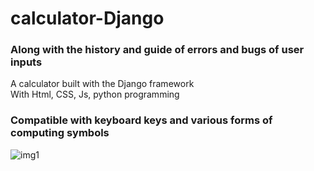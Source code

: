 
# calculator-Django  
### Along with the history and guide of errors and bugs of user inputs  
A calculator built with the Django framework  
With Html, CSS, Js, python programming
### Compatible with keyboard keys and various forms of computing symbols
  
![img1](https://i.ibb.co/6mg45j7/Screenshot-2023-06-11-172128.png)
